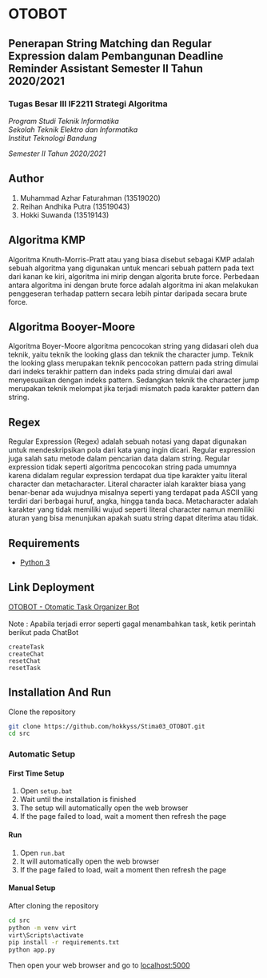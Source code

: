 # OTOBOT
## Penerapan String Matching dan Regular Expression dalam Pembangunan Deadline Reminder Assistant Semester II Tahun 2020/2021

### Tugas Besar III IF2211 Strategi Algoritma

*Program Studi Teknik Informatika* <br />
*Sekolah Teknik Elektro dan Informatika* <br />
*Institut Teknologi Bandung* <br />

*Semester II Tahun 2020/2021*

## Author
1. Muhammad Azhar Faturahman	(13519020)
2. Reihan Andhika Putra 		(13519043)
3. Hokki Suwanda			(13519143)

## Algoritma KMP
Algoritma Knuth-Morris-Pratt atau yang biasa disebut sebagai KMP adalah sebuah algoritma yang digunakan untuk mencari sebuah pattern pada text dari kanan ke kiri, algoritma ini mirip dengan algorita brute force. Perbedaan antara algoritma ini dengan brute force adalah algoritma ini akan melakukan penggeseran terhadap pattern secara lebih pintar daripada secara brute force. 

## Algoritma Booyer-Moore
Algoritma Boyer-Moore algoritma pencocokan string yang didasari oleh dua teknik, yaitu teknik the looking glass dan teknik the character jump. Teknik the looking glass merupakan teknik pencocokan pattern pada string dimulai dari indeks terakhir pattern dan indeks pada string dimulai dari awal menyesuaikan dengan indeks pattern. Sedangkan teknik the character jump merupakan teknik melompat jika terjadi mismatch pada karakter pattern dan string. 

## Regex
Regular Expression (Regex) adalah sebuah notasi yang dapat digunakan untuk mendeskripsikan pola dari kata yang ingin dicari. Regular expression juga salah satu metode dalam pencarian data dalam string. Regular expression tidak seperti algoritma pencocokan string pada umumnya karena didalam regular expression terdapat dua tipe karakter yaitu literal character dan metacharacter. Literal character ialah karakter biasa yang benar-benar ada wujudnya misalnya seperti yang terdapat pada ASCII yang terdiri dari berbagai huruf, angka, hingga tanda baca. Metacharacter adalah karakter yang tidak memiliki wujud seperti literal character namun memiliki aturan yang bisa menunjukan apakah suatu string dapat diterima atau tidak. 

## Requirements
- [Python 3](https://www.python.org/downloads/)

## Link Deployment
[OTOBOT - Otomatic Task Organizer Bot](https://otobotagenda.herokuapp.com/) <br /> <br />
Note : Apabila terjadi error seperti gagal menambahkan task, ketik perintah berikut pada ChatBot
```
createTask
createChat
resetChat
resetTask
```

## Installation And Run
Clone the repository
```bash
git clone https://github.com/hokkyss/Stima03_OTOBOT.git
cd src
```
### Automatic Setup
#### First Time Setup
1. Open `setup.bat`
2. Wait until the installation is finished
3. The setup will automatically open the web browser
4. If the page failed to load, wait a moment then refresh the page

#### Run
1. Open `run.bat`
2. It will automatically open the web browser
3. If the page failed to load, wait a moment then refresh the page

#### Manual Setup
After cloning the repository
```bash 
cd src
python -m venv virt
virt\Scripts\activate
pip install -r requirements.txt
python app.py
```
Then open your web browser and go to [localhost:5000](http://localhost:5000)
